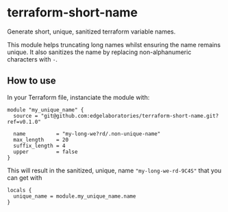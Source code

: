 # terraform-short-name

Generate short, unique, sanitized terraform variable names.

This module helps truncating long names whilst ensuring the name remains unique.
It also sanitizes the name by replacing non-alphanumeric characters with `-`.

## How to use

In your Terraform file, instanciate the module with:

```hcl
module "my_unique_name" {
  source = "git@github.com:edgelaboratories/terraform-short-name.git?ref=v0.1.0"

  name          = "my-long-we?rd/.non-unique-name"
  max_length    = 20
  suffix_length = 4
  upper         = false
}
```

This will result in the sanitized, unique, name `"my-long-we-rd-9C4S"` that you can get with

```hcl
locals {
  unique_name = module.my_unique_name.name
}
```
